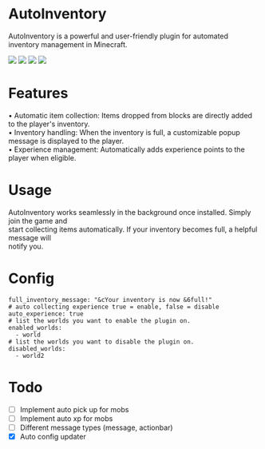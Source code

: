 # AutoInventory

AutoInventory is a powerful and user-friendly plugin for automated inventory management in Minecraft.

[![](https://poggit.pmmp.io/shield.state/AutoInventory)](https://poggit.pmmp.io/p/AutoInventory)
<a href="https://poggit.pmmp.io/p/AutoInventory"><img src="https://poggit.pmmp.io/shield.state/AutoInventory"></a> [![](https://poggit.pmmp.io/shield.api/AutoInventory)](https://poggit.pmmp.io/p/AutoInventory)
<a href="https://poggit.pmmp.io/p/AutoInventory"><img src="https://poggit.pmmp.io/shield.api/AutoInventory"></a>

# Features

• Automatic item collection: Items dropped from blocks are directly added to the player's inventory.\
• Inventory handling: When the inventory is full, a customizable popup message is displayed to the player.\
• Experience management: Automatically adds experience points to the player when eligible.

# Usage

AutoInventory works seamlessly in the background once installed. Simply join the game and\
start collecting items automatically. If your inventory becomes full, a helpful message will\
notify you.

# Config

```# full inventory message: use '&' symbol for color codes
full_inventory_message: "&cYour inventory is now &6full!"
# auto collecting experience true = enable, false = disable
auto_experience: true
# list the worlds you want to enable the plugin on.
enabled_worlds:
  - world
# list the worlds you want to disable the plugin on.
disabled_worlds:
  - world2
  ```

# Todo

- [ ] Implement auto pick up for mobs
- [ ] Implement auto xp for mobs
- [ ] Different message types (message, actionbar)
- [x] Auto config updater
